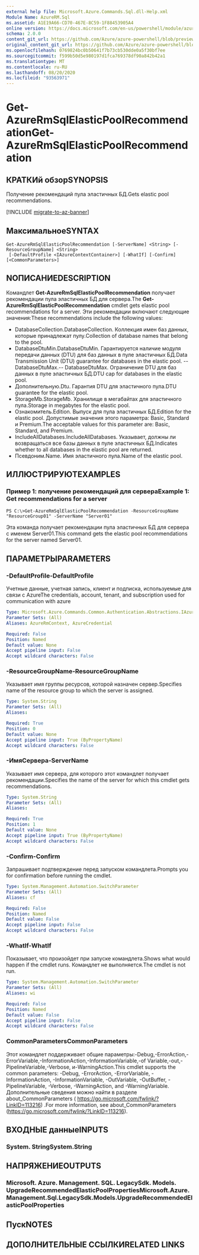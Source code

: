 ```yaml
---
external help file: Microsoft.Azure.Commands.Sql.dll-Help.xml
Module Name: AzureRM.Sql
ms.assetid: A1E19A66-CD70-467E-8C59-1F88453905A4
online version: https://docs.microsoft.com/en-us/powershell/module/azurerm.sql/get-azurermsqlelasticpoolrecommendation
schema: 2.0.0
content_git_url: https://github.com/Azure/azure-powershell/blob/preview/src/ResourceManager/Sql/Commands.Sql/help/Get-AzureRmSqlElasticPoolRecommendation.md
original_content_git_url: https://github.com/Azure/azure-powershell/blob/preview/src/ResourceManager/Sql/Commands.Sql/help/Get-AzureRmSqlElasticPoolRecommendation.md
ms.openlocfilehash: 0769824bc0b50641f7b73cb530dde0a5f30bf7ee
ms.sourcegitcommit: f599b50d5e980197d1fca769378df90a842b42a1
ms.translationtype: MT
ms.contentlocale: ru-RU
ms.lasthandoff: 08/20/2020
ms.locfileid: "93563971"
---
```

# <span data-ttu-id="63fc3-101">Get-AzureRmSqlElasticPoolRecommendation</span><span class="sxs-lookup"><span data-stu-id="63fc3-101">Get-AzureRmSqlElasticPoolRecommendation</span></span>

## <span data-ttu-id="63fc3-102">КРАТКИй обзор</span><span class="sxs-lookup"><span data-stu-id="63fc3-102">SYNOPSIS</span></span>
<span data-ttu-id="63fc3-103">Получение рекомендаций пула эластичных БД.</span><span class="sxs-lookup"><span data-stu-id="63fc3-103">Gets elastic pool recommendations.</span></span>

[!INCLUDE [migrate-to-az-banner](../../includes/migrate-to-az-banner.md)]

## <span data-ttu-id="63fc3-104">Максимальное</span><span class="sxs-lookup"><span data-stu-id="63fc3-104">SYNTAX</span></span>

```
Get-AzureRmSqlElasticPoolRecommendation [-ServerName] <String> [-ResourceGroupName] <String>
 [-DefaultProfile <IAzureContextContainer>] [-WhatIf] [-Confirm] [<CommonParameters>]
```

## <span data-ttu-id="63fc3-105">NОПИСАНИЕ</span><span class="sxs-lookup"><span data-stu-id="63fc3-105">DESCRIPTION</span></span>
<span data-ttu-id="63fc3-106">Командлет **Get-AzureRmSqlElasticPoolRecommendation** получает рекомендации пула эластичных БД для сервера.</span><span class="sxs-lookup"><span data-stu-id="63fc3-106">The **Get-AzureRmSqlElasticPoolRecommendation** cmdlet gets elastic pool recommendations for a server.</span></span>
<span data-ttu-id="63fc3-107">Эти рекомендации включают следующие значения:</span><span class="sxs-lookup"><span data-stu-id="63fc3-107">These recommendations include the following values:</span></span>
- <span data-ttu-id="63fc3-108">DatabaseCollection.</span><span class="sxs-lookup"><span data-stu-id="63fc3-108">DatabaseCollection.</span></span> <span data-ttu-id="63fc3-109">Коллекция имен баз данных, которые принадлежат пулу.</span><span class="sxs-lookup"><span data-stu-id="63fc3-109">Collection of database names that belong to the pool.</span></span> 
- <span data-ttu-id="63fc3-110">DatabaseDtuMin.</span><span class="sxs-lookup"><span data-stu-id="63fc3-110">DatabaseDtuMin.</span></span> <span data-ttu-id="63fc3-111">Гарантируется наличие модуля передачи данных (DTU) для баз данных в пуле эластичных БД.</span><span class="sxs-lookup"><span data-stu-id="63fc3-111">Data Transmission Unit (DTU) guarantee for databases in the elastic pool.</span></span> 
 <span data-ttu-id="63fc3-112">-- DatabaseDtuMax.</span><span class="sxs-lookup"><span data-stu-id="63fc3-112">-- DatabaseDtuMax.</span></span> <span data-ttu-id="63fc3-113">Ограничение DTU для баз данных в пуле эластичных БД.</span><span class="sxs-lookup"><span data-stu-id="63fc3-113">DTU cap for databases in the elastic pool.</span></span> 
- <span data-ttu-id="63fc3-114">Дополнительную.</span><span class="sxs-lookup"><span data-stu-id="63fc3-114">Dtu.</span></span> <span data-ttu-id="63fc3-115">Гарантия DTU для эластичного пула.</span><span class="sxs-lookup"><span data-stu-id="63fc3-115">DTU guarantee for the elastic pool.</span></span> 
- <span data-ttu-id="63fc3-116">StorageMb.</span><span class="sxs-lookup"><span data-stu-id="63fc3-116">StorageMb.</span></span> <span data-ttu-id="63fc3-117">Хранилище в мегабайтах для эластичного пула.</span><span class="sxs-lookup"><span data-stu-id="63fc3-117">Storage in megabytes for the elastic pool.</span></span> 
- <span data-ttu-id="63fc3-118">Ознакомитель.</span><span class="sxs-lookup"><span data-stu-id="63fc3-118">Edition.</span></span> <span data-ttu-id="63fc3-119">Выпуск для пула эластичных БД.</span><span class="sxs-lookup"><span data-stu-id="63fc3-119">Edition for the elastic pool.</span></span> <span data-ttu-id="63fc3-120">Допустимые значения этого параметра: Basic, Standard и Premium.</span><span class="sxs-lookup"><span data-stu-id="63fc3-120">The acceptable values for this parameter are: Basic, Standard, and Premium.</span></span> 
- <span data-ttu-id="63fc3-121">IncludeAllDatabases.</span><span class="sxs-lookup"><span data-stu-id="63fc3-121">IncludeAllDatabases.</span></span> <span data-ttu-id="63fc3-122">Указывает, должны ли возвращаться все базы данных в пуле эластичных БД.</span><span class="sxs-lookup"><span data-stu-id="63fc3-122">Indicates whether to all databases in the elastic pool are returned.</span></span> 
- <span data-ttu-id="63fc3-123">Псевдоним.</span><span class="sxs-lookup"><span data-stu-id="63fc3-123">Name.</span></span> <span data-ttu-id="63fc3-124">Имя эластичного пула.</span><span class="sxs-lookup"><span data-stu-id="63fc3-124">Name of the elastic pool.</span></span>

## <span data-ttu-id="63fc3-125">ИЛЛЮСТРИРУЮТ</span><span class="sxs-lookup"><span data-stu-id="63fc3-125">EXAMPLES</span></span>

### <span data-ttu-id="63fc3-126">Пример 1: получение рекомендаций для сервера</span><span class="sxs-lookup"><span data-stu-id="63fc3-126">Example 1: Get recommendations for a server</span></span>
```
PS C:\>Get-AzureRmSqlElasticPoolRecommendation -ResourceGroupName "ResourceGroup01" -ServerName "Server01"
```

<span data-ttu-id="63fc3-127">Эта команда получает рекомендации пула эластичных БД для сервера с именем Server01.</span><span class="sxs-lookup"><span data-stu-id="63fc3-127">This command gets the elastic pool recommendations for the server named Server01.</span></span>

## <span data-ttu-id="63fc3-128">ПАРАМЕТРЫ</span><span class="sxs-lookup"><span data-stu-id="63fc3-128">PARAMETERS</span></span>

### <span data-ttu-id="63fc3-129">-DefaultProfile</span><span class="sxs-lookup"><span data-stu-id="63fc3-129">-DefaultProfile</span></span>
<span data-ttu-id="63fc3-130">Учетные данные, учетная запись, клиент и подписка, используемые для связи с Azure</span><span class="sxs-lookup"><span data-stu-id="63fc3-130">The credentials, account, tenant, and subscription used for communication with azure</span></span>

```yaml
Type: Microsoft.Azure.Commands.Common.Authentication.Abstractions.IAzureContextContainer
Parameter Sets: (All)
Aliases: AzureRmContext, AzureCredential

Required: False
Position: Named
Default value: None
Accept pipeline input: False
Accept wildcard characters: False
```

### <span data-ttu-id="63fc3-131">-ResourceGroupName</span><span class="sxs-lookup"><span data-stu-id="63fc3-131">-ResourceGroupName</span></span>
<span data-ttu-id="63fc3-132">Указывает имя группы ресурсов, которой назначен сервер.</span><span class="sxs-lookup"><span data-stu-id="63fc3-132">Specifies name of the resource group to which the server is assigned.</span></span>

```yaml
Type: System.String
Parameter Sets: (All)
Aliases:

Required: True
Position: 0
Default value: None
Accept pipeline input: True (ByPropertyName)
Accept wildcard characters: False
```

### <span data-ttu-id="63fc3-133">-ИмяСервера</span><span class="sxs-lookup"><span data-stu-id="63fc3-133">-ServerName</span></span>
<span data-ttu-id="63fc3-134">Указывает имя сервера, для которого этот командлет получает рекомендации.</span><span class="sxs-lookup"><span data-stu-id="63fc3-134">Specifies the name of the server for which this cmdlet gets recommendations.</span></span>

```yaml
Type: System.String
Parameter Sets: (All)
Aliases:

Required: True
Position: 1
Default value: None
Accept pipeline input: True (ByPropertyName)
Accept wildcard characters: False
```

### <span data-ttu-id="63fc3-135">-Confirm</span><span class="sxs-lookup"><span data-stu-id="63fc3-135">-Confirm</span></span>
<span data-ttu-id="63fc3-136">Запрашивает подтверждение перед запуском командлета.</span><span class="sxs-lookup"><span data-stu-id="63fc3-136">Prompts you for confirmation before running the cmdlet.</span></span>

```yaml
Type: System.Management.Automation.SwitchParameter
Parameter Sets: (All)
Aliases: cf

Required: False
Position: Named
Default value: False
Accept pipeline input: False
Accept wildcard characters: False
```

### <span data-ttu-id="63fc3-137">-WhatIf</span><span class="sxs-lookup"><span data-stu-id="63fc3-137">-WhatIf</span></span>
<span data-ttu-id="63fc3-138">Показывает, что произойдет при запуске командлета.</span><span class="sxs-lookup"><span data-stu-id="63fc3-138">Shows what would happen if the cmdlet runs.</span></span>
<span data-ttu-id="63fc3-139">Командлет не выполняется.</span><span class="sxs-lookup"><span data-stu-id="63fc3-139">The cmdlet is not run.</span></span>

```yaml
Type: System.Management.Automation.SwitchParameter
Parameter Sets: (All)
Aliases: wi

Required: False
Position: Named
Default value: False
Accept pipeline input: False
Accept wildcard characters: False
```

### <span data-ttu-id="63fc3-140">CommonParameters</span><span class="sxs-lookup"><span data-stu-id="63fc3-140">CommonParameters</span></span>
<span data-ttu-id="63fc3-141">Этот командлет поддерживает общие параметры:-Debug,-ErrorAction,-ErrorVariable,-InformationAction,-InformationVariable,-of Variable,-out,-PipelineVariable,-Verbose, и-WarningAction.</span><span class="sxs-lookup"><span data-stu-id="63fc3-141">This cmdlet supports the common parameters: -Debug, -ErrorAction, -ErrorVariable, -InformationAction, -InformationVariable, -OutVariable, -OutBuffer, -PipelineVariable, -Verbose, -WarningAction, and -WarningVariable.</span></span> <span data-ttu-id="63fc3-142">Дополнительные сведения можно найти в разделе about_CommonParameters ( https://go.microsoft.com/fwlink/?LinkID=113216) .</span><span class="sxs-lookup"><span data-stu-id="63fc3-142">For more information, see about_CommonParameters (https://go.microsoft.com/fwlink/?LinkID=113216).</span></span>

## <span data-ttu-id="63fc3-143">ВХОДНЫЕ данные</span><span class="sxs-lookup"><span data-stu-id="63fc3-143">INPUTS</span></span>

### <span data-ttu-id="63fc3-144">System. String</span><span class="sxs-lookup"><span data-stu-id="63fc3-144">System.String</span></span>

## <span data-ttu-id="63fc3-145">НАПРЯЖЕНИЕ</span><span class="sxs-lookup"><span data-stu-id="63fc3-145">OUTPUTS</span></span>

### <span data-ttu-id="63fc3-146">Microsoft. Azure. Management. SQL. LegacySdk. Models. UpgradeRecommendedElasticPoolProperties</span><span class="sxs-lookup"><span data-stu-id="63fc3-146">Microsoft.Azure.Management.Sql.LegacySdk.Models.UpgradeRecommendedElasticPoolProperties</span></span>

## <span data-ttu-id="63fc3-147">Пуск</span><span class="sxs-lookup"><span data-stu-id="63fc3-147">NOTES</span></span>

## <span data-ttu-id="63fc3-148">ДОПОЛНИТЕЛЬНЫЕ ССЫЛКИ</span><span class="sxs-lookup"><span data-stu-id="63fc3-148">RELATED LINKS</span></span>
